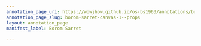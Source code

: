 ```yaml
---
annotation_page_uri: https://wowjhow.github.io/os-bs1963/annotations/borom-sarret-canvas-1--props.json
annotation_page_slug: borom-sarret-canvas-1--props
layout: annotation_page
manifest_label: Borom Sarret

---
```

